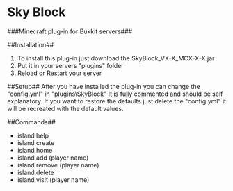 Sky Block
========
###Minecraft plug-in for Bukkit servers###

##Installation##
1. To install this plug-in just download the SkyBlock_VX-X_MCX-X-X.jar
2. Put it in your servers "plugins" folder
3. Reload or Restart your server

##Setup##
After you have installed the plug-in you can change the "config.yml" in "plugins\SkyBlock"
It is fully commented and should be self explanatory.
If you want to restore the defaults just delete the "config.yml" it will be recreated with the default values. 

##Commands##
- island help
- island create
- island home
- island add (player name)
- island remove (player name)
- island delete
- island visit (player name)